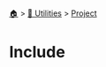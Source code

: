 <!--startTocHeader-->
[🏠](../../README.md) > [🔧 Utilities](../README.md) > [Project](README.md)
# Include
<!--endTocHeader--

TODO: Write about `Include`

!--startTocSubTopic-->
<!--endTocSubTopic-->